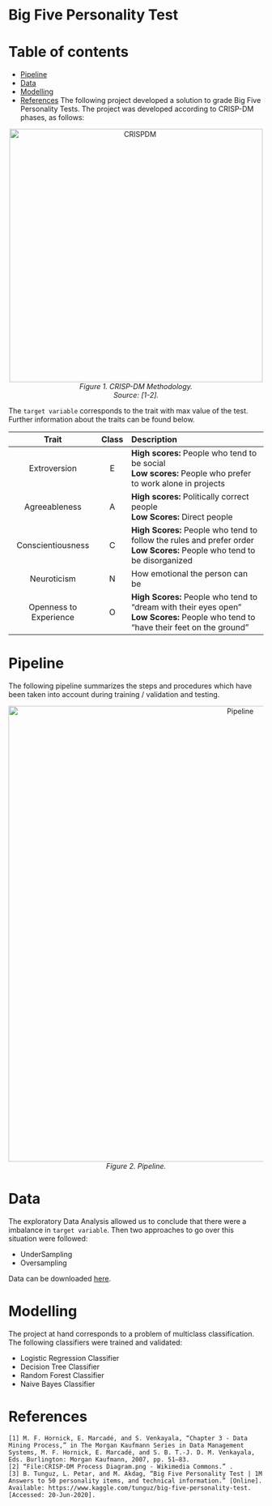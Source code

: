 # Big Five Personality Test <!-- omit in toc -->
# Table of contents <!-- omit in toc -->
- [Pipeline](#pipeline)
- [Data](#data)
- [Modelling](#modelling)
- [References](#references)
The following project developed a solution to grade Big Five Personality Tests. The project was developed according to CRISP-DM phases, as follows:

<center><img src="assets/CRISPDM.png" alt="CRISPDM" style="width: 500px;"/></center>
<center><i>Figure 1. CRISP-DM Methodology.<br>Source: [1-2].</i></center>

The `target variable` corresponds to the trait with max value of the test. Further information about the traits can be found below.  

|         Trait          | Class | Description                                                                                                                            |
| :--------------------: | :---: | :------------------------------------------------------------------------------------------------------------------------------------- |
|      Extroversion      |   E   | **High scores:** People who tend to be social<br>**Low scores:** People who prefer to work alone in projects                           |
|     Agreeableness      |   A   | **High scores:** Politically correct people<br>**Low Scores:** Direct people                                                           |
|   Conscientiousness    |   C   | **High Scores:** People who tend to follow the rules and prefer order<br>**Low Scores:** People who tend to be disorganized            |
|      Neuroticism       |   N   | How emotional the person can be                                                                                                        |
| Openness to Experience |   O   | **High Scores:** People who tend to “dream with their eyes open”<br>**Low Scores:** People who tend to “have their feet on the ground” |

# Pipeline
The following pipeline summarizes the steps and procedures which have been taken into account during training / validation and testing.

<center><img src="assets/Pipeline.png" alt="Pipeline" style="width: 900px;"/></center>
<center><i>Figure 2. Pipeline.<br></i></center>

# Data
The exploratory Data Analysis allowed us to conclude that there were a imbalance in `target variable`. Then two approaches to go over this situation were followed:

- UnderSampling
- Oversampling

Data can be downloaded [here](https://drive.google.com/file/d/1PWuVxvaP_L5dkPZhgQtoOv9FIQhUEXgd/view?usp=sharing).
# Modelling
The project at hand corresponds to a problem of multiclass classification. The following classifiers were trained and validated:
- Logistic Regression Classifier
- Decision Tree Classifier
- Random Forest Classifier
- Naive Bayes Classifier

# References
    [1]	M. F. Hornick, E. Marcadé, and S. Venkayala, “Chapter 3 - Data Mining Process,” in The Morgan Kaufmann Series in Data Management Systems, M. F. Hornick, E. Marcadé, and S. B. T.-J. D. M. Venkayala, Eds. Burlington: Morgan Kaufmann, 2007, pp. 51–83.
    [2]	“File:CRISP-DM Process Diagram.png - Wikimedia Commons.” .
    [3]	B. Tunguz, L. Petar, and M. Akdag, “Big Five Personality Test | 1M Answers to 50 personality items, and technical information.” [Online]. Available: https://www.kaggle.com/tunguz/big-five-personality-test. [Accessed: 20-Jun-2020].